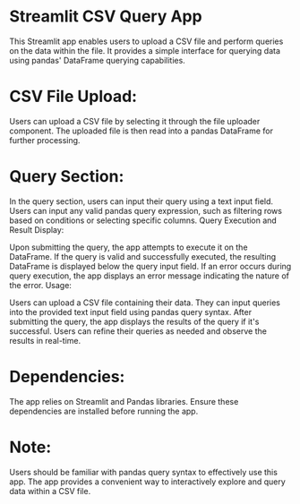 # Streamlit CSV Query App

This Streamlit app enables users to upload a CSV file and perform queries on the data within the file. It provides a simple interface for querying data using pandas' DataFrame querying capabilities.

# CSV File Upload:

Users can upload a CSV file by selecting it through the file uploader component.
The uploaded file is then read into a pandas DataFrame for further processing.

# Query Section:

In the query section, users can input their query using a text input field.
Users can input any valid pandas query expression, such as filtering rows based on conditions or selecting specific columns.
Query Execution and Result Display:

Upon submitting the query, the app attempts to execute it on the DataFrame.
If the query is valid and successfully executed, the resulting DataFrame is displayed below the query input field.
If an error occurs during query execution, the app displays an error message indicating the nature of the error.
Usage:

Users can upload a CSV file containing their data.
They can input queries into the provided text input field using pandas query syntax.
After submitting the query, the app displays the results of the query if it's successful.
Users can refine their queries as needed and observe the results in real-time.

# Dependencies:

The app relies on Streamlit and Pandas libraries. Ensure these dependencies are installed before running the app.

# Note:

Users should be familiar with pandas query syntax to effectively use this app.
The app provides a convenient way to interactively explore and query data within a CSV file.


